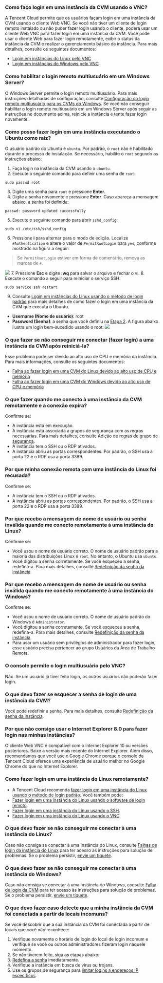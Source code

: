### Como faço login em uma instância da CVM usando o VNC?

A Tencent Cloud permite que os usuários façam login em uma instância da CVM usando o cliente Web VNC. Se você não tiver um cliente de login remoto instalado ou não puder fazer login usando o cliente, poderá usar um cliente Web VNC para fazer login em uma instância da CVM. Você pode usar o cliente Web para fazer login remotamente, exibir o status da instância da CVM e realizar o gerenciamento básico da instância. Para mais detalhes, consulte os seguintes documentos:
- [Login em instâncias do Linux pelo VNC](https://intl.cloud.tencent.com/document/product/213/32494)
- [Login em instâncias do Windows pelo VNC](https://intl.cloud.tencent.com/document/product/213/32496)

### Como habilitar o login remoto multiusuário em um Windows Server?

O Windows Server permite o login remoto multiusuário. Para mais instruções detalhadas de configuração, consulte [Configuração do login remoto multiusuário para os CVMs do Windows](https://intl.cloud.tencent.com/document/product/213/32497).
Se você não conseguir habilitar o login remoto multiusuário em um Windows Server após seguir as instruções no documento acima, reinicie a instância e tente fazer login novamente.

### Como posso fazer login em uma instância executando o Ubuntu como raiz?

O usuário padrão do Ubuntu é `ubuntu`. Por padrão, o `root` não é habilitado durante o processo de instalação.  Se necessário, habilite o `root` segundo as instruções abaixo:
1. Faça login na instância da CVM usando o `ubuntu`.
2. <span id="Step2"></span>Execute o seguinte comando para definir uma senha de `root`:
```
sudo passwd root
```
3. Digite uma senha para `root` e pressione **Enter**.
4. Digite a senha novamente e pressione **Enter**.
Caso apareça a mensagem abaixo, a senha foi definida:
```
passwd: password updated successfully
```
5. Execute o seguinte comando para abrir `sshd_config`:
```
sudo vi /etc/ssh/sshd_config 
```
6. Pressione **i** para alternar para o modo de edição. Localize `#Authentication` e altere o valor de `PermitRootLogin` para `yes`, conforme mostrado na figura a seguir:
> Se `PermitRootLogin` estiver em forma de comentário, remova as marcas de `#`.
> 
![](https://main.qcloudimg.com/raw/359242f7e5df666d43459fe74abce72a.png)
7. Pressione **Esc** e digite **:wq** para salvar o arquivo e fechar o vi.
8. Execute o comando a seguir para reiniciar o serviço SSH.
```
sudo service ssh restart
```
9. Consulte [Login em instâncias do Linux usando o método de login padrão](https://intl.cloud.tencent.com/document/product/213/5436) para mais detalhes de como fazer o login em uma instância da CVM que executa o Ubuntu.
 - **Username (Nome de usuário)**: root
 - **Password (Senha)**: a senha que você definiu na [Etapa 2](#Step2).
 A figura abaixo ilustra um login bem-sucedido usando o root:
![](https://main.qcloudimg.com/raw/a8a6ec3e2499e08d051c9ee11fdcd85e.png)

### O que fazer se não conseguir me conectar (fazer login) a uma instância da CVM após reiniciá-la?

Esse problema pode ser devido ao alto uso de CPU e memória da instância. Para mais informações, consulte os seguintes documentos:
- [Falha ao fazer login em uma CVM do Linux devido ao alto uso de CPU e memória](https://intl.cloud.tencent.com/document/product/213/32387)
- [Falha ao fazer login em uma CVM do Windows devido ao alto uso de CPU e memória](https://intl.cloud.tencent.com/document/product/213/32405)

### O que fazer quando me conecto à uma instância da CVM remotamente e a conexão expira?
Confirme se:
- A instância está em execução.
- A instância está associada a grupos de segurança com as regras necessárias. Para mais detalhes, consulte [Adição de regras de grupo de segurança](https://intl.cloud.tencent.com/document/product/213/34272).
- A instância tem o SSH ou o RDP ativados.
- A instância abriu as portas correspondentes. Por padrão, o SSH usa a porta 22 e o RDP usa a porta 3389.

### Por que minha conexão remota com uma instância do Linux foi recusada?
Confirme se:
- A instância tem o SSH ou o RDP ativados.
- A instância abriu as portas correspondentes. Por padrão, o SSH usa a porta 22 e o RDP usa a porta 3389.

### Por que recebo a mensagem de nome de usuário ou senha inválida quando me conecto remotamente à uma instância do Linux?
Confirme se:
- Você usou o nome de usuário correto. O nome de usuário padrão para a maioria das distribuições Linux é `root`. No entanto, o Ubuntu usa `ubuntu`.
- Você digitou a senha corretamente. Se você esqueceu a senha, redefina-a. Para mais detalhes, consulte [Redefinição da senha da instância](https://intl.cloud.tencent.com/document/product/213/16566).

### Por que recebo a mensagem de nome de usuário ou senha inválida quando me conecto remotamente à uma instância do Windows?
Confirme se:
- Você usou o nome de usuário correto. O nome de usuário padrão do Windows é `Administrator`.
- Você digitou a senha corretamente. Se você esqueceu a senha, redefina-a. Para mais detalhes, consulte [Redefinição da senha da instância](https://intl.cloud.tencent.com/document/product/213/16566).
- Para usar um usuário sem privilégios de administrador para fazer login, esse usuário precisa pertencer ao grupo Usuários da Área de Trabalho Remota.

### O console permite o login multiusuário pelo VNC?
Não. Se um usuário já tiver feito login, os outros usuários não poderão fazer login.

### O que devo fazer se esquecer a senha de login de uma instância da CVM?
Você pode redefinir a senha. Para mais detalhes, consulte [Redefinição da senha da instância](https://intl.cloud.tencent.com/document/product/213/16566).

### Por que não consigo usar o Internet Explorer 8.0 para fazer login nas minhas instâncias?
O cliente Web VNC é compatível com o Internet Explorer 10 ou versões posteriores. Baixe a versão mais recente do Internet Explorer.
Além disso, recomendamos que você use o Google Chrome porque o console da Tencent Cloud oferece uma experiência de usuário melhor no Google Chrome do que no Internet Explorer.

### Como fazer login em uma instância do Linux remotamente?
- A Tencent Cloud recomenda [fazer login em uma instância do Linux usando o método de login padrão](https://intl.cloud.tencent.com/document/product/213/5436). Você também pode:
- [Fazer login em uma instância do Linux usando o software de login remoto](https://intl.cloud.tencent.com/document/product/213/32502).
- [Fazer login em uma instância do Linux usando o SSH](https://intl.cloud.tencent.com/document/product/213/32501).
- [Fazer login em uma instância do Linux usando o VNC](https://intl.cloud.tencent.com/document/product/213/32494).

### O que devo fazer se não conseguir me conectar à uma instância do Linux?
Caso não consiga se conectar à uma instância do Linux, consulte [Falhas de login da instância do Linux](https://intl.cloud.tencent.com/document/product/213/32500) para ter acesso às instruções para solução de problemas.
Se o problema persistir, [envie um tíquete](https://console.cloud.tencent.com/workorder/category?level1_id=6&level2_id=7&source=0&data_title=%E4%BA%91%E6%9C%8D%E5%8A%A1%E5%99%A8CVM&step=1).

### O que devo fazer se não conseguir me conectar à uma instância do Windows?
Caso não consiga se conectar à uma instância do Windows, consulte [Falha de login da CVM](https://intl.cloud.tencent.com/document/product/213/10339) para ter acesso às instruções para solução de problemas.
Se o problema persistir, [envie um tíquete](https://console.cloud.tencent.com/workorder/category?level1_id=6&level2_id=7&source=0&data_title=%E4%BA%91%E6%9C%8D%E5%8A%A1%E5%99%A8CVM&step=1).

### O que devo fazer caso detecte que a minha instância da CVM foi conectada a partir de locais incomuns?
Se você descobrir que a sua instância da CVM foi conectada a partir de locais que você não reconhece:
1. Verifique novamente o horário de login do local de login incomum e verifique se você ou outros administradores fizeram login naquele momento.
2. Se não tiverem feito, siga as etapas abaixo:
 1. [Redefina a senha](https://intl.cloud.tencent.com/document/product/213/16566) imediatamente.
 2. Verifique a instância em busca de vírus ou trojans.
 3. Use os grupos de segurança para [limitar logins a endereços IP específicos](https://intl.cloud.tencent.com/document/product/213/32369).



